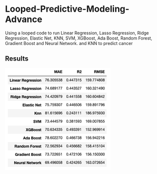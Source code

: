 # Looped-Predictive-Modeling-Advance
Using a looped code to run Linear Regression, Lasso Regression, Ridge Regression, Elastic Net, KNN, SVM, XGBoost, Ada Boost, Random Forest, Gradient Boost and Neural Network. and KNN to predict cancer


## Results
![](https://github.com/AnirudhMittal4/Looped-Predictive-Modeling-Advance/blob/master/Result_ML_Adv.png)
